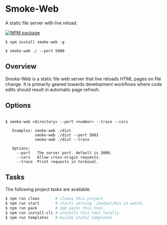 # Smoke-Web

A static file server with live reload.

[![NPM package](https://badge.fury.io/js/smoke-web.svg)](https://www.npmjs.com/package/smoke-web)

```
$ npm install smoke-web -g
```
```
$ smoke-web ./ --port 5000
```

## Overview

Smoke-Web is a static file web server that live reloads HTML pages on file change. It is primarily geared towards development workflows where code edits should result in automatic page refresh.

## Options
```

$ smoke-web <directory> --port <number> --trace --cors

   Examples: smoke-web ./dist
             smoke-web ./dist --port 5001
             smoke-web ./dist --trace

   Options:
     --port   The server port. default is 5000.
     --cors   Allow cross-origin requests.
     --trace  Print requests in terminal.

```

## Tasks

The following project tasks are available.

```bash
$ npm run clean       # cleans this project
$ npm run start       # starts serving ./output/bin in watch.
$ npm run pack        # npm packs this tool.
$ npm run install-cli # installs this tool locally.
$ npm run templates   # builds static templates
```
